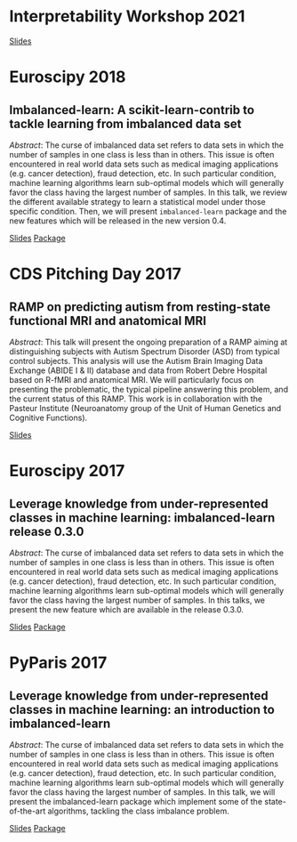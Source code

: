 <head>
<link rel="stylesheet" href="//maxcdn.bootstrapcdn.com/font-awesome/4.3.0/css/font-awesome.min.css">
</head>

# Interpretability Workshop 2021

<a href="2021_interpretability_workshop" class="btn"> <i class="fa fa-file-powerpoint-o"></i> Slides</a>

# Euroscipy 2018

## Imbalanced-learn: A scikit-learn-contrib to tackle learning from imbalanced data set

_Abstract_: The curse of imbalanced data set refers to data sets in which the
number of samples in one class is less than in others. This issue is often
encountered in real world data sets such as medical imaging applications
(e.g. cancer detection), fraud detection, etc. In such particular condition,
machine learning algorithms learn sub-optimal models which will generally favor
the class having the largest number of samples. In this talk, we review the
different available strategy to learn a statistical model under those specific
condition. Then, we will present `imbalanced-learn` package and the new
features which will be released in the new version 0.4.

<a href="2018_euroscipy" class="btn"> <i class="fa fa-file-powerpoint-o"></i> Slides</a>
<a href="https://github.com/scikit-learn-contrib/imbalanced-learn" class="btn"> <i class="fa fa-github"></i> Package</a>

# CDS Pitching Day 2017

## RAMP on predicting autism from resting-state functional MRI and anatomical MRI

_Abstract_: This talk will present the ongoing preparation of a RAMP aiming at
distinguishing subjects with Autism Spectrum Disorder (ASD) from typical
control subjects. This analysis will use the Autism Brain Imaging Data Exchange
(ABIDE I & II) database and data from Robert Debre Hospital based on R-fMRI and
anatomical MRI. We will particularly focus on presenting the problematic, the
typical pipeline answering this problem, and the current status of this RAMP.
This work is in collaboration with the Pasteur Institute (Neuroanatomy group of
the Unit of Human Genetics and Cognitive Functions).

<a href="2017_CDS_pitching_talk" class="btn"> <i class="fa fa-file-powerpoint-o"></i> Slides</a>

# Euroscipy 2017

## Leverage knowledge from under-represented classes in machine learning: imbalanced-learn release 0.3.0

_Abstract_: The curse of imbalanced data set refers to data sets in which the
number of samples in one class is less than in others. This issue is often
encountered in real world data sets such as medical imaging applications
(e.g. cancer detection), fraud detection, etc. In such particular condition,
machine learning algorithms learn sub-optimal models which will generally favor
the class having the largest number of samples. In this talks, we present the
new feature which are available in the release 0.3.0.

<a href="2017_euroscipy" class="btn"> <i class="fa fa-file-powerpoint-o"></i> Slides</a>
<a href="https://github.com/scikit-learn-contrib/imbalanced-learn" class="btn"> <i class="fa fa-github"></i> Package</a>

# PyParis 2017

## Leverage knowledge from under-represented classes in machine learning: an introduction to imbalanced-learn

_Abstract_: The curse of imbalanced data set refers to data sets in which the
number of samples in one class is less than in others. This issue is often
encountered in real world data sets such as medical imaging applications
(e.g. cancer detection), fraud detection, etc. In such particular condition,
machine learning algorithms learn sub-optimal models which will generally favor
the class having the largest number of samples. In this talk, we will present
the imbalanced-learn package which implement some of the state-of-the-art
algorithms, tackling the class imbalance problem.

<a href="2017_PyParis" class="btn"> <i class="fa fa-file-powerpoint-o"></i> Slides</a>
<a href="https://github.com/scikit-learn-contrib/imbalanced-learn" class="btn"> <i class="fa fa-github"></i> Package</a>
